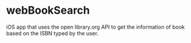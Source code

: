 # webBookSearch
iOS app that uses the open library.org API to get the information of book based on the ISBN typed by the user.
